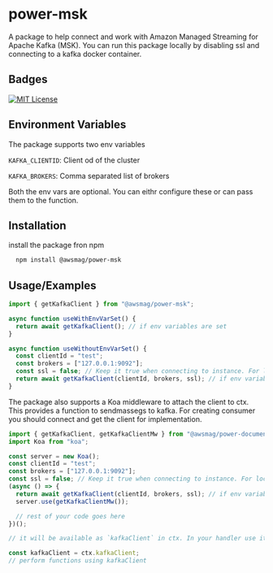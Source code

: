 # power-msk

A package to help connect and work with Amazon Managed Streaming for Apache Kafka (MSK). You can run this package locally by disabling ssl and connecting to a kafka docker container.

## Badges

[![MIT License](https://img.shields.io/badge/License-MIT-green.svg)](https://choosealicense.com/licenses/mit/)

## Environment Variables

The package supports two env variables

`KAFKA_CLIENTID`: Client od of the cluster

`KAFKA_BROKERS`: Comma separated list of brokers

Both the env vars are optional. You can eithr configure these or can pass them to the function.

## Installation

install the package fron npm

```bash
  npm install @awsmag/power-msk
```

## Usage/Examples

```javascript
import { getKafkaClient } from "@awsmag/power-msk";

async function useWithEnvVarSet() {
  return await getKafkaClient(); // if env variables are set
}

async function useWithoutEnvVarSet() {
  const clientId = "test";
  const brokers = ["127.0.0.1:9092"];
  const ssl = false; // Keep it true when connecting to instance. For local testing and docker container keep it false
  return await getKafkaClient(clientId, brokers, ssl); // if env variables are not set
}
```

The package also supports a Koa middleware to attach the client to ctx. This provides a function to sendmassegs to kafka. For creating consumer you should connect and get the client for implementation.

```javascript
import { getKafkaClient, getKafkaClientMw } from "@awsmag/power-document-db";
import Koa from "koa";

const server = new Koa();
const clientId = "test";
const brokers = ["127.0.0.1:9092"];
const ssl = false; // Keep it true when connecting to instance. For local testing and docker container keep it false
(async () => {
  return await getKafkaClient(clientId, brokers, ssl); // if env variables are not set
  server.use(getKafkaClientMw());

  // rest of your code goes here
})();

// it will be available as `kafkaClient` in ctx. In your handler use it like below.

const kafkaClient = ctx.kafkaClient;
// perform functions using kafkaClient
```
